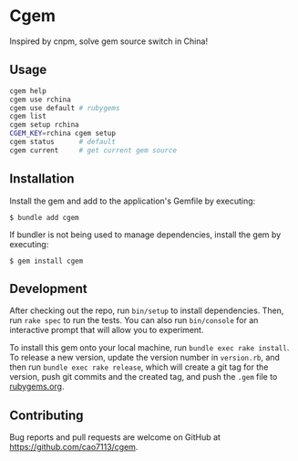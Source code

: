 # Cgem

Inspired by cnpm, solve gem source switch in China!

## Usage

```bash
cgem help
cgem use rchina
cgem use default # rubygems
cgem list
cgem setup rchina
CGEM_KEY=rchina cgem setup
cgem status      # default
cgem current     # get current gem source
```

## Installation

Install the gem and add to the application's Gemfile by executing:

    $ bundle add cgem

If bundler is not being used to manage dependencies, install the gem by executing:

    $ gem install cgem

## Development

After checking out the repo, run `bin/setup` to install dependencies. Then, run `rake spec` to run the tests. You can also run `bin/console` for an interactive prompt that will allow you to experiment.

To install this gem onto your local machine, run `bundle exec rake install`. To release a new version, update the version number in `version.rb`, and then run `bundle exec rake release`, which will create a git tag for the version, push git commits and the created tag, and push the `.gem` file to [rubygems.org](https://rubygems.org).

## Contributing

Bug reports and pull requests are welcome on GitHub at https://github.com/cao7113/cgem.
